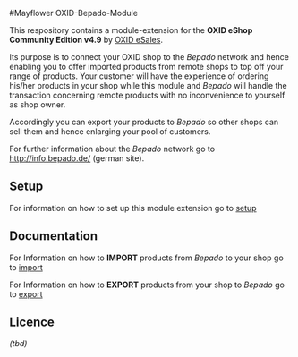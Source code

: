 #Mayflower OXID-Bepado-Module

This respository contains a module-extension for the **OXID eShop Community Edition v4.9** 
by [OXID eSales](https://www.oxid-esales.com/).

Its purpose is to connect your OXID shop to the *Bepado* network and hence enabling you to 
offer imported products from remote shops to top off your range of products. Your customer will 
have the experience of ordering his/her products in your shop while this module and *Bepado* will 
handle the transaction concerning remote products with no inconvenience to yourself as shop owner.

Accordingly you can export your products to *Bepado* so other shops can sell them and hence 
enlarging your pool of customers.


For further information about the *Bepado* network go to http://info.bepado.de/ (german site).


## Setup

For information on how to set up this module extension go to 
[setup](docs/setup.md)


## Documentation

For Information on how to **IMPORT** products from *Bepado* to your shop go to 
[import](docs/import.md)

For Information on how to **EXPORT** products from your shop to *Bepado* go to 
[export](docs/export.md)


## Licence

*(tbd)*
